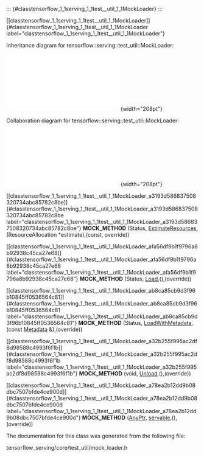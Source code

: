 ::: {#classtensorflow_1_1serving_1_1test__util_1_1MockLoader}
:::

[\[classtensorflow\_1\_1serving\_1\_1test\_\_util\_1\_1MockLoader\]]{#classtensorflow_1_1serving_1_1test__util_1_1MockLoader
label="classtensorflow_1_1serving_1_1test__util_1_1MockLoader"}

Inheritance diagram for tensorflow::serving::test\_util::MockLoader:

![image](classtensorflow_1_1serving_1_1test__util_1_1MockLoader__inherit__graph.pdf){width="208pt"}

Collaboration diagram for tensorflow::serving::test\_util::MockLoader:

![image](classtensorflow_1_1serving_1_1test__util_1_1MockLoader__coll__graph.pdf){width="208pt"}

[\[classtensorflow\_1\_1serving\_1\_1test\_\_util\_1\_1MockLoader\_a3193d586837508320734abc85782c8be\]]{#classtensorflow_1_1serving_1_1test__util_1_1MockLoader_a3193d586837508320734abc85782c8be
label="classtensorflow_1_1serving_1_1test__util_1_1MockLoader_a3193d586837508320734abc85782c8be"}
**MOCK\_METHOD** (Status,
[EstimateResources](#classtensorflow_1_1serving_1_1Loader_ab59db26b242a2224889bc7c5c6edae40),(ResourceAllocation
$\ast$estimate),(const, override))

[\[classtensorflow\_1\_1serving\_1\_1test\_\_util\_1\_1MockLoader\_afa56df9b1f9796a8b92938c45ca27e68\]]{#classtensorflow_1_1serving_1_1test__util_1_1MockLoader_afa56df9b1f9796a8b92938c45ca27e68
label="classtensorflow_1_1serving_1_1test__util_1_1MockLoader_afa56df9b1f9796a8b92938c45ca27e68"}
**MOCK\_METHOD** (Status,
[Load](#classtensorflow_1_1serving_1_1Loader_a7dadc89ccbf488aae0102368261cc692),(),(override))

[\[classtensorflow\_1\_1serving\_1\_1test\_\_util\_1\_1MockLoader\_ab8ca85cb9d3f96b10845ff0536564c81\]]{#classtensorflow_1_1serving_1_1test__util_1_1MockLoader_ab8ca85cb9d3f96b10845ff0536564c81
label="classtensorflow_1_1serving_1_1test__util_1_1MockLoader_ab8ca85cb9d3f96b10845ff0536564c81"}
**MOCK\_METHOD** (Status,
[LoadWithMetadata](#classtensorflow_1_1serving_1_1Loader_a7aebd433e4a782265d847e507f3bc824),(const
[Metadata](#structtensorflow_1_1serving_1_1Loader_1_1Metadata)
&),(override))

[\[classtensorflow\_1\_1serving\_1\_1test\_\_util\_1\_1MockLoader\_a32b255f995ac2df8d98588c4993f6f1b\]]{#classtensorflow_1_1serving_1_1test__util_1_1MockLoader_a32b255f995ac2df8d98588c4993f6f1b
label="classtensorflow_1_1serving_1_1test__util_1_1MockLoader_a32b255f995ac2df8d98588c4993f6f1b"}
**MOCK\_METHOD** (void,
[Unload](#classtensorflow_1_1serving_1_1Loader_addca8f4264380e5e635bbe1197f5347f),(),(override))

[\[classtensorflow\_1\_1serving\_1\_1test\_\_util\_1\_1MockLoader\_a78ea2b12dd9b08dbc7507bfde4ce900d\]]{#classtensorflow_1_1serving_1_1test__util_1_1MockLoader_a78ea2b12dd9b08dbc7507bfde4ce900d
label="classtensorflow_1_1serving_1_1test__util_1_1MockLoader_a78ea2b12dd9b08dbc7507bfde4ce900d"}
**MOCK\_METHOD** ([AnyPtr](#classtensorflow_1_1serving_1_1AnyPtr),
[servable](#classtensorflow_1_1serving_1_1Loader_a640d67dc6ca9926595d29fdfe63868c1),(),(override))

The documentation for this class was generated from the following file:

tensorflow\_serving/core/test\_util/mock\_loader.h
